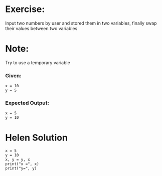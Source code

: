 # Exercise:

Input two numbers by user and stored them in two variables, finally swap their values between two variables

# Note:
Try to use a temporary variable

### Given:
```
x = 10
y = 5
```

### Expected Output:
```
x = 5
y = 10
```
# Helen Solution
```
x = 5
y = 10
x, y = y, x
print("x =", x)
print("y=", y)
```